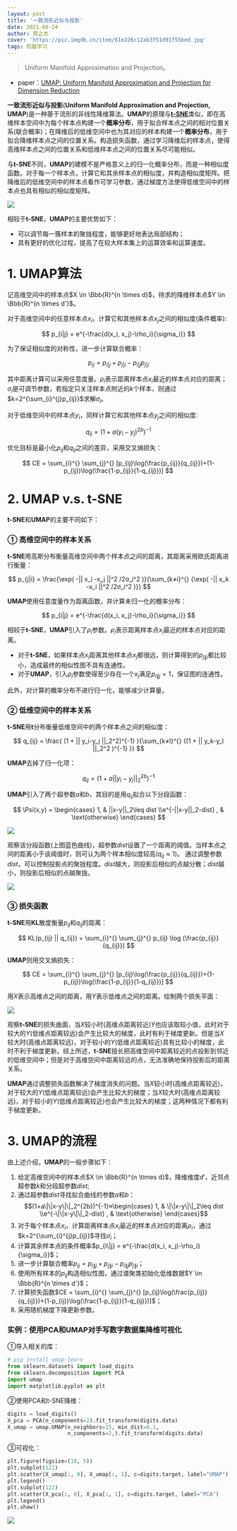```yaml
---
layout: post
title: '一致流形近似与投影'
date: 2021-09-24
author: 郑之杰
cover: 'https://pic.imgdb.cn/item/61e226c12ab3f51d91f55bed.jpg'
tags: 机器学习
---
```


> Uniform Manifold Approximation and Projection。

- paper：[UMAP: Uniform Manifold Approximation and Projection for Dimension Reduction](https://arxiv.org/abs/1802.03426v1)

**一致流形近似与投影**(**Uniform Manifold Approximation and Projection, UMAP**)是一种基于流形的非线性降维算法。**UMAP**的原理与[**t-SNE**](https://0809zheng.github.io/2021/09/23/tsne.html)类似，即在高维样本空间中为每个样本点构建一个**概率分布**，用于拟合样本点之间的相对位置关系(联合概率)；在降维后的低维空间中也为其对应的样本构建一个**概率分布**，用于拟合降维样本点之间的位置关系。构造损失函数，通过学习降维后的样本点，使得高维样本点之间的位置关系和低维样本点之间的位置关系尽可能相似。

与**t-SNE**不同，**UMAP**的建模不是严格意义上的归一化概率分布，而是一种相似度函数。对于每一个样本点，计算它和其余样本点的相似度，并构造相似度矩阵。把降维后的低维空间中的样本点看作可学习参数，通过梯度方法使得低维空间中的样本点也具有相似的相似度矩阵。

![](https://pic.imgdb.cn/item/61e226c12ab3f51d91f55bed.jpg)

相较于**t-SNE**，**UMAP**的主要优势如下：
- 可以调节每一簇样本的聚拢程度，能够更好地表达局部结构；
- 具有更好的优化过程，提高了在较大样本集上的运算效率和运算速度。


# 1. UMAP算法
记高维空间中的样本点$X \in \Bbb{R}^{n \times d}$，待求的降维样本点$Y \in \Bbb{R}^{n \times d'}$。

对于高维空间中的任意样本点$x_i$，计算它和其他样本点$x_j$之间的相似度(条件概率):

$$ p_{i|j} = e^{-\frac{d(x_i, x_j)-\rho_i}{\sigma_i}} $$

为了保证相似度的对称性，进一步计算联合概率：

$$ p_{ij} = p_{i|j}+p_{j|i}-p_{i|j}p_{j|i} $$

其中距离计算可以采用任意度量。$\rho_i$表示距离样本点$x_i$最近的样本点对应的距离；$\sigma_i$是可调节参数，若指定只关注样本点附近的$k$个样本，则通过$k=2^{\sum_{i}^{j}p_{ij}}$求解$\sigma_i$。

对于低维空间中的样本点$y_i$，同样计算它和其他样本点$y_j$之间的相似度:

$$ q_{ij} = (1+a(y_i-y_j)^{2b})^{-1} $$

优化目标是最小化$p_{ij}$和$q_{ij}$之间的差异，采用交叉熵损失：

$$ CE = \sum_{i}^{} \sum_{j}^{} [p_{ij}\log(\frac{p_{ij}}{q_{ij}})+(1-p_{ij})\log(\frac{1-p_{ij}}{1-q_{ij}})] $$

# 2. UMAP v.s. t-SNE

**t-SNE**和**UMAP**的主要不同如下：

### ① 高维空间中的样本关系

**t-SNE**用高斯分布衡量高维空间中两个样本点之间的距离，其距离采用欧氏距离进行衡量：

$$ p_{j|i} = \frac{\exp( -|| x_i -x_j ||^2 /2σ_i^2 )}{\sum_{k≠i}^{} {\exp( -|| x_k -x_i ||^2 /2σ_i^2 )}} $$

**UMAP**使用任意度量作为距离函数，并计算未归一化的概率分布：

$$ p_{i|j} = e^{-\frac{d(x_i, x_j)-\rho_i}{\sigma_i}} $$

相较于**t-SNE**，**UMAP**引入了$\rho_i$参数。$\rho_i$表示距离样本点$x_i$最近的样本点对应的距离。
- 对于**t-SNE**，如果样本点$x_i$距离其他样本点$x_j$都很远，则计算得到的$p_{j\|i}$都比较小，造成最终的相似性图不具有连通性。
- 对于**UMAP**，引入$\rho_i$参数使得至少存在一个$x_j$满足$p_{i\|j}=1$，保证图的连通性。

此外，对计算的概率分布不进行归一化，能够减少计算量。

### ② 低维空间中的样本关系

**t-SNE**用**t**分布衡量低维空间中的两个样本点之间的相似度：

$$ q_{ij} = \frac{ (1 + || y_i-y_j ||_2^2)^{-1} }{\sum_{k≠l}^{} {(1 + || y_k-y_l ||_2^2 )^{-1} }} $$

**UMAP**去掉了归一化项：

$$ q_{ij} = (1+a||y_i-y_j||_2^{2b})^{-1} $$

**UMAP**引入了两个超参数$a$和$b$，其目的是用$q_{ij}$拟合以下分段函数：

$$ \Psi(x,y) = \begin{cases} 1, & ||x-y||_2\leq dist \\e^{-||x-y||_2-dist} , & \text{otherwise} \end{cases} $$

![](https://pic.imgdb.cn/item/61e239b72ab3f51d9103a670.jpg)

观察该分段函数(上图蓝色曲线)，超参数$dist$设置了一个距离的阈值。当样本点之间的距离小于该阈值时，则可认为两个样本相似度较高($q_{ij}≈1$)。
通过调整参数$dist$，可以控制投影点的聚拢程度。$dist$越大，则投影后相似的点越分散；$dist$越小，则投影后相似的点越聚拢。

![](https://pic.imgdb.cn/item/61e238322ab3f51d910234a7.jpg)

### ③ 损失函数

**t-SNE**用**KL**散度衡量$p_{ij}$和$q_{ij}$的距离：

$$ KL(p_{ij} || q_{ij}) = \sum_{i}^{} \sum_{j}^{} p_{ij} \log (\frac{p_{ij}}{q_{ij}}) $$

**UMAP**则用交叉熵损失：

$$ CE = \sum_{i}^{} \sum_{j}^{} [p_{ij}\log(\frac{p_{ij}}{q_{ij}})+(1-p_{ij})\log(\frac{1-p_{ij}}{1-q_{ij}})] $$

用$X$表示高维点之间的距离，用$Y$表示低维点之间的距离。绘制两个损失平面：

![](https://pic.imgdb.cn/item/61e23c112ab3f51d91059705.jpg)


观察**t-SNE**的损失曲面，当$X$较小时(高维点距离较近)$Y$也应该取较小值，此时对于较大的$Y$(低维点距离较远)会产生比较大的梯度，此时有利于梯度更新。但是当$X$较大时(高维点距离较远)，对于较小的$Y$(低维点距离较近)具有比较小的梯度，此时不利于梯度更新。综上所述，**t-SNE**擅长把高维空间中距离较近的点投影到邻近的低维空间中；但是对于高维空间中距离较远的点，无法准确地保持投影后的距离关系。

**UMAP**通过调整损失函数解决了梯度消失的问题。当$X$较小时(高维点距离较近)，对于较大的$Y$(低维点距离较远)会产生比较大的梯度；当$X$较大时(高维点距离较远)，对于较小的$Y$(低维点距离较近)也会产生比较大的梯度；这两种情况下都有利于梯度更新。

# 3. UMAP的流程

由上述介绍，**UMAP**的一般步骤如下：
1. 给定高维空间中的样本点$X \in \Bbb{R}^{n \times d}$，降维维度$d'$，近邻点超参数$k$和分段超参数$dist$;
2. 通过超参数$dist$寻找拟合曲线的参数$a$和$b$：$$(1+a\|\|x-y\|\|_2^{2b})^{-1}≈\begin{cases} 1, & \|\|x-y\|\|_2\leq dist \\e^{-\|\|x-y\|\|_2-dist} , & \text{otherwise} \end{cases}$$
3. 对于每个样本点$x_i$，计算距离样本点$x_i$最近的样本点对应的距离$\rho_i$，通过$k=2^{\sum_{i}^{j}p_{ij}}$寻找$\sigma_i$；
4. 计算其余样本点的条件概率$p_{i\|j} = e^{-\frac{d(x_i, x_j)-\rho_i}{\sigma_i}}$；
5. 进一步计算联合概率$p_{ij} = p_{i\|j}+p_{j\|i}-p_{i\|j}p_{j\|i}$；
6. 使用所有样本的$p_{ij}$构造相似性图，通过谱聚类初始化低维数据$Y \in \Bbb{R}^{n \times d'}$；
7. 计算损失函数$CE = \sum_{i}^{} \sum_{j}^{} [p_{ij}\log(\frac{p_{ij}}{q_{ij}})+(1-p_{ij})\log(\frac{1-p_{ij}}{1-q_{ij}})]$；
8. 采用随机梯度下降更新参数。


### 实例：使用PCA和UMAP对手写数字数据集降维可视化

①导入相关的库：
```python
# pip install umap-learn
from sklearn.datasets import load_digits
from sklearn.decomposition import PCA
import umap
import matplotlib.pyplot as plt
```

②使用PCA和t-SNE降维：
```python
digits = load_digits()
X_pca = PCA(n_components=2).fit_transform(digits.data)
X_umap = umap.UMAP(n_neighbors=15, min_dist=0.1,
                   n_components=2,).fit_transform(digits.data)
```

③可视化：
```python
plt.figure(figsize=(10, 5))
plt.subplot(121)
plt.scatter(X_umap[:, 0], X_umap[:, 1], c=digits.target, label="UMAP")
plt.legend()
plt.subplot(122)
plt.scatter(X_pca[:, 0], X_pca[:, 1], c=digits.target, label="PCA")
plt.legend()
plt.show()
```
![](https://pic.imgdb.cn/item/61e288302ab3f51d914332f8.jpg)

